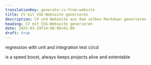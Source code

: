 ```yaml
---
translationKey: generate-cv-from-website
title: CV mit SSG-Webseite generieren
description: CV und Webseite aus dem selben Markdown generieren
heading: CV mit SSG-Webseite generieren
date: 2025-03-29T14:00:00+01:00
draft: true
---
```


regression with unit and integration test
ci/cd

is a speed boost, always
keeps projects alive and extentable

